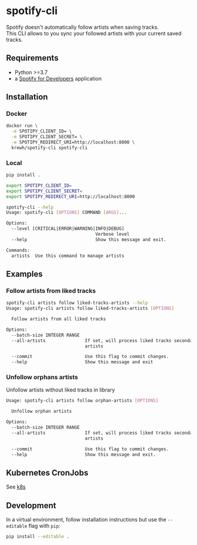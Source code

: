 # spotify-cli

Spotify doesn't automatically follow artists when saving tracks.  
This CLI allows to you sync your followed artists with your current saved tracks.

## Requirements
* Python >=3.7
* a [Spotify for Developers](https://developer.spotify.com/) application

## Installation

### Docker

```bash
docker run \
  -e SPOTIPY_CLIENT_ID= \
  -e SPOTIPY_CLIENT_SECRET= \
  -e SPOTIPY_REDIRECT_URI=http://localhost:8000 \
  krewh/spotify-cli spotify-cli
```

### Local
```bash
pip install .

export SPOTIPY_CLIENT_ID=
export SPOTIPY_CLIENT_SECRET=
export SPOTIPY_REDIRECT_URI=http://localhost:8000

spotify-cli --help
Usage: spotify-cli [OPTIONS] COMMAND [ARGS]...

Options:
  --level [CRITICAL|ERROR|WARNING|INFO|DEBUG]
                                  Verbose level
  --help                          Show this message and exit.

Commands:
  artists  Use this command to manage artists
```

## Examples

### Follow artists from liked tracks

```bash
spotify-cli artists follow liked-tracks-artists --help
Usage: spotify-cli artists follow liked-tracks-artists [OPTIONS]

  Follow artists from all liked tracks

Options:
  --batch-size INTEGER RANGE
  --all-artists               If set, will process liked tracks secondary
                              artists

  --commit                    Use this flag to commit changes.
  --help                      Show this message and exit
```

### Unfollow orphans artists

Unfollow artists without liked tracks in library

```bash
Usage: spotify-cli artists follow orphan-artists [OPTIONS]

  Unfollow orphan artists

Options:
  --batch-size INTEGER RANGE
  --all-artists               If set, will process liked tracks secondary
                              artists

  --commit                    Use this flag to commit changes.
  --help                      Show this message and exit.
```

## Kubernetes CronJobs

See [k8s](./k8s)

## Development

In a virtual environment, follow installation instructions but use the `--editable` flag with `pip`:

```bash
pip install --editable .
```
